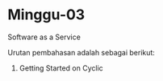 # Minggu-03

Software as a Service

Urutan pembahasan adalah sebagai berikut:

1. Getting Started on Cyclic


